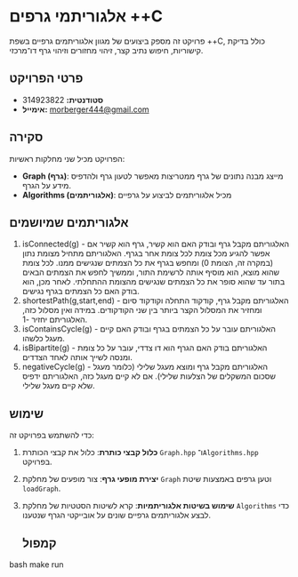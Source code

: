 # אלגוריתמי גרפים ++C

פרויקט זה מספק ביצועים של מגוון אלגוריתמים גרפיים בשפת ++C, כולל בדיקת קישוריות, חיפוש נתיב קצר, זיהוי מחזורים וזיהוי גרף דו־מרכזי.

## פרטי הפרויקט

- **סטודנטית:** 314923822
- **אימייל:** morberger444@gmail.com

## סקירה

הפרויקט מכיל שני מחלקות ראשיות:

- **Graph (גרף)**: מייצג מבנה נתונים של גרף ממטריצות מאפשר לטעון גרף ולהדפיס מידע על הגרף.
- **Algorithms (אלגוריתמים)**: מכיל אלגוריתמים לביצוע על גרפיים

## אלגוריתמים שמיושמים
1. isConnected(g) - האלגוריתם מקבל גרף ובודק האם הוא קשיר, גרף הוא קשיר אם אפשר להגיע מכל צומת לכל צומת אחר בגרף. האלגוריתם מתחיל מצומת נתון (במקרה זה, הצומת 0) ומחפש בגרף את כל הצמתים שנגישים ממנו. לכל צומת שהוא מוצא, הוא מוסיף אותה לרשימת התור, וממשיך לחפש את הצמתים הבאים בתור עד שהוא סופר את כל הצמתים שנגישים מהצומת ההתחלתי. לאחר מכן, הוא בודק האם כל הצמתים בגרף נגישים.
3. shortestPath(g,start,end) - האלגוריתם מקבל גרף, קודקוד התחלה וקודקוד סיום ומחזיר את המסלול הקצר ביותר בין שני הקודקודים. במידה ואין מסלול כזה, האלגוריתם יחזיר -1.
4. isContainsCycle(g) - האלגוריתם עובר על כל הצמתים בגרף ובודק האם קיים מעגל כלשהו. 
5. isBipartite(g) - האלגוריתם בודק האם הגרף הוא דו צדדי, עובר על כל צומת ומנסה לשייך אותה לאחד הצדדים.
6. negativeCycle(g) - האלגוריתם מקבל גרף ומוצא מעגל שלילי (כלומר מעגל שסכום המשקלים של הצלעות שלילי). אם לא קיים מעגל כזה, האלגוריתם ידפיס שלא קיים מעגל שלילי.

## שימוש

כדי להשתמש בפרויקט זה:

1. **כלול קבצי כותרת**: כלול את קבצי הכותרת `Graph.hpp` ו־`Algorithms.hpp` בפרויקט.
2. **יצירת מופעי גרף**: צור מופעים של מחלקת `Graph` וטען גרפים באמצעות שיטת `loadGraph`.
3. **שימוש בשיטות אלגוריתמיות**: קרא לשיטות הסטטיות של מחלקת `Algorithms` כדי לבצע אלגוריתמים גרפיים שונים על אובייקטי הגרף שנטענו.

   ## קמפול
bash
make run
   
